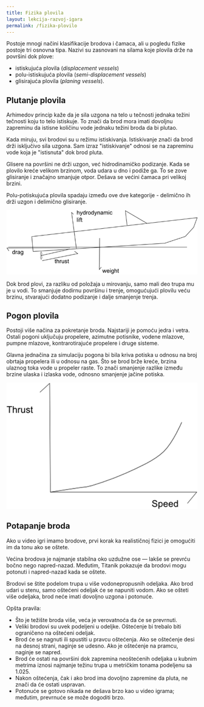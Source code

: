 ```yaml
---
title: Fizika plovila
layout: lekcija-razvoj-igara
permalink: /fizika-plovilo
---
```


Postoje mnogi načini klasifikacije brodova i čamaca, ali u pogledu fizike postoje tri osnovna tipa. Nazivi su zasnovani na silama koje plovila drže na površini dok plove:

- istiskujuća plovila (*displacement vessels*)
- polu-istiskujuća plovila (*semi-displacement vessels*)
- glisirajuća plovila (*planing vessels*). 

## Plutanje plovila

Arhimedov princip kaže da je sila uzgona na telo u tečnosti jednaka težini tečnosti koju to telo istiskuje. To znači da brod mora imati dovoljnu zapreminu da istisne količinu vode jednaku težini broda da bi plutao.

Kada miruju, svi brodovi su u režimu istiskivanja. Istiskivanje znači da brod drži isključivo sila uzgona. Sam izraz "istiskivanje" odnosi se na zapreminu vode koja je "istisnuta" dok brod pluta.

Glisere na površini ne drži uzgon, već hidrodinamičko podizanje. Kada se plovilo kreće velikom brzinom, voda udara u dno i podiže ga. To se zove glisiranje i značajno smanjuje otpor. Dešava se većini čamaca pri velikoj brzini. 

Polu-potiskujuća plovila spadaju između ove dve kategorije - delimično ih drži uzgon i delimično glisiranje.

![brod-sile](/images/razvoj-igara/brod-sile.png)

Dok brod plovi, za razliku od položaja u mirovanju, samo mali deo trupa mu je u vodi. To smanjuje dodirnu površinu i trenje, omogućujući plovilu veću brzinu, stvarajući dodatno podizanje i dalje smanjenje trenja.

## Pogon plovila

Postoji više načina za pokretanje broda. Najstariji je pomoću jedra i vetra. Ostali pogoni uključuju propelere, azimutne potisnike, vodene mlazove, pumpne mlazove, kontrarotirajuće propelere i druge sisteme.

Glavna jednačina za simulaciju pogona bi bila kriva potiska u odnosu na broj obrtaja propelera ili u odnosu na gas. Što se brod brže kreće, brzina ulaznog toka vode u propeler raste. To znači smanjenje razlike između brzine ulaska i izlaska vode, odnosno smanjenje jačine potiska.

![brod-potisak-brzina](/images/razvoj-igara/brod-potisak-brzina.png)

## Potapanje broda

Ako u video igri imamo brodove, prvi korak ka realističnoj fizici je omogućiti im da tonu ako se oštete.

Većina brodova je najmanje stabilna oko uzdužne ose — lakše se prevrću bočno nego napred-nazad. Međutim, Titanik pokazuje da brodovi mogu potonuti i napred-nazad kada se oštete.

Brodovi se štite podelom trupa u više vodonepropusnih odeljaka. Ako brod udari u stenu, samo oštećeni odeljak će se napuniti vodom. Ako se ošteti više odeljaka, brod neće imati dovoljno uzgona i potonuće.

Opšta pravila:
- Što je težište broda više, veća je verovatnoća da će se prevrnuti.
- Veliki brodovi su uvek podeljeni u odeljke. Oštećenje bi trebalo biti ograničeno na oštećeni odeljak.
- Brod će se nagnuti ili spustiti u pravcu oštećenja. Ako se oštećenje desi na desnoj strani, naginje se udesno. Ako je oštećenje na pramcu, naginje se napred.
- Brod će ostati na površini dok zapremina neoštećenih odeljaka u kubnim metrima iznosi najmanje težinu trupa u metričkim tonama podeljenu sa 1.025.
- Nakon oštećenja, čak i ako brod ima dovoljno zapremine da pluta, ne znači da će ostati uspravan.
- Potonuće se gotovo nikada ne dešava brzo kao u video igrama; međutim, prevrnuće se može dogoditi brzo.